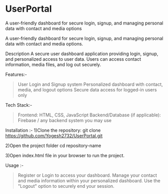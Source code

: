 # UserPortal
A user-friendly dashboard for secure login, signup, and managing personal data with contact and media options


A user-friendly dashboard for secure login, signup, and managing personal data with contact and media options.


Description
A secure user dashboard application providing login, signup, and personalized access to user data. Users can access contact information, media files, and log out securely.

Features:-
> User Login and Signup system
> Personalized dashboard with contact, media, and logout options
> Secure data access for logged-in users only

Tech Stack:-
> Frontend: HTML, CSS, JavaScript
> Backend/Database (if applicable): Firebase / any backend system you may use

Installation :-
1)Clone the repository:
  git clone https://github.com/Yogesh2732/UserPortal.git

2)Open the project folder
  cd repository-name

3)Open index.html file in your browser to run the project.

Usage :-
> Register or Login to access your dashboard.
> Manage your contact and media information within your personalized dashboard.
> Use the "Logout" option to securely end your session.

